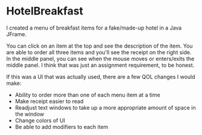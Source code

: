 # HotelBreakfast
I created a menu of breakfast items for a fake/made-up hotel in a Java JFrame.

You can click on an item at the top and see the description of the item. You are able to order all three items and you'll see the receipt on the right side. In the middle panel, you can see when the mouse moves or enters/exits the middle panel. I think that was just an assignment requirement, to be honest.

If this was a UI that was actually used, there are a few QOL changes I would make:
  - Ability to order more than one of each menu item at a time
  - Make receipt easier to read
  - Readjust text windows to take up a more appropriate amount of space in the window
  - Change colors of UI
  - Be able to add modifiers to each item
